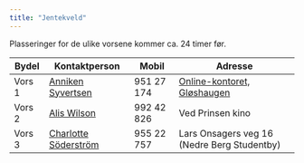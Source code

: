 ```yaml
---
title: "Jentekveld"
---
```


Plasseringer for de ulike vorsene kommer ca. 24 timer før.

Bydel  | Kontaktperson  | Mobil  | Adresse
------------- | ------------- | ------------- | -------------
Vors 1  | [Anniken Syvertsen](https://online.ntnu.no/profile/view/annikensyvertsen/)  | 951 27 174‬  | [Online-kontoret, Gløshaugen](https://use.mazemap.com/#v=1&left=10.4022670&right=10.4067731&top=63.4159297&bottom=63.4148481&zlevel=4&campusid=1&sharepoitype=poi&sharepoi=32810)
Vors 2  | [Alis Wilson](https://online.ntnu.no/profile/view/alisww/)  | 992 42 826‬  | Ved Prinsen kino
Vors 3  | [Charlotte Söderström](https://online.ntnu.no/profile/view/cmrisbak/)  | 955 22 757  | Lars Onsagers veg 16 (Nedre Berg Studentby)